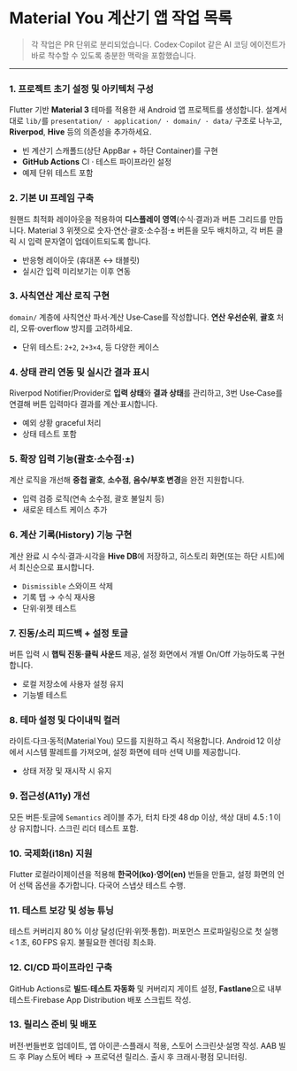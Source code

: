 # Material You 계산기 앱 작업 목록

> 각 작업은 PR 단위로 분리되었습니다. Codex·Copilot 같은 AI 코딩 에이전트가 바로 착수할 수 있도록 충분한 맥락을 포함했습니다.

---

### 1. 프로젝트 초기 설정 및 아키텍처 구성
Flutter 기반 **Material 3** 테마를 적용한 새 Android 앱 프로젝트를 생성합니다. 설계서대로 `lib/`를 `presentation/ · application/ · domain/ · data/` 구조로 나누고, **Riverpod**, **Hive** 등의 의존성을 추가하세요.  
- 빈 계산기 스캐폴드(상단 AppBar + 하단 Container)를 구현  
- **GitHub Actions** CI · 테스트 파이프라인 설정  
- 예제 단위 테스트 포함

### 2. 기본 UI 프레임 구축
원핸드 최적화 레이아웃을 적용하여 **디스플레이 영역**(수식·결과)과 버튼 그리드를 만듭니다. Material 3 위젯으로 숫자·연산·괄호·소수점·± 버튼을 모두 배치하고, 각 버튼 클릭 시 입력 문자열이 업데이트되도록 합니다.  
- 반응형 레이아웃 (휴대폰 ↔︎ 태블릿)  
- 실시간 입력 미리보기는 이후 연동

### 3. 사칙연산 계산 로직 구현
`domain/` 계층에 사칙연산 파서·계산 Use‑Case를 작성합니다. **연산 우선순위**, **괄호** 처리, 오류·overflow 방지를 고려하세요.  
- 단위 테스트: `2+2`, `2+3×4`, 등 다양한 케이스

### 4. 상태 관리 연동 및 실시간 결과 표시
Riverpod Notifier/Provider로 **입력 상태**와 **결과 상태**를 관리하고, 3번 Use‑Case를 연결해 버튼 입력마다 결과를 계산·표시합니다.  
- 예외 상황 graceful 처리  
- 상태 테스트 포함

### 5. 확장 입력 기능(괄호·소수점·±)
계산 로직을 개선해 **중첩 괄호**, **소수점**, **음수/부호 변경**을 완전 지원합니다.  
- 입력 검증 로직(연속 소수점, 괄호 불일치 등)  
- 새로운 테스트 케이스 추가

### 6. 계산 기록(History) 기능 구현
계산 완료 시 수식·결과·시각을 **Hive DB**에 저장하고, 히스토리 화면(또는 하단 시트)에서 최신순으로 표시합니다.  
- `Dismissible` 스와이프 삭제  
- 기록 탭 → 수식 재사용  
- 단위·위젯 테스트

### 7. 진동/소리 피드백 + 설정 토글
버튼 입력 시 **햅틱 진동·클릭 사운드** 제공, 설정 화면에서 개별 On/Off 가능하도록 구현합니다.  
- 로컬 저장소에 사용자 설정 유지  
- 기능별 테스트

### 8. 테마 설정 및 다이내믹 컬러
라이트·다크·동적(Material You) 모드를 지원하고 즉시 적용합니다. Android 12 이상에서 시스템 팔레트를 가져오며, 설정 화면에 테마 선택 UI를 제공합니다.  
- 상태 저장 및 재시작 시 유지

### 9. 접근성(A11y) 개선
모든 버튼·토글에 `Semantics` 레이블 추가, 터치 타겟 48 dp 이상, 색상 대비 4.5 : 1 이상 유지합니다. 스크린 리더 테스트 포함.

### 10. 국제화(i18n) 지원
Flutter 로컬라이제이션을 적용해 **한국어(ko)·영어(en)** 번들을 만들고, 설정 화면의 언어 선택 옵션을 추가합니다. 다국어 스냅샷 테스트 수행.

### 11. 테스트 보강 및 성능 튜닝
테스트 커버리지 80 % 이상 달성(단위·위젯·통합). 퍼포먼스 프로파일링으로 첫 실행 < 1 초, 60 FPS 유지. 불필요한 렌더링 최소화.

### 12. CI/CD 파이프라인 구축
GitHub Actions로 **빌드·테스트 자동화** 및 커버리지 게이트 설정, **Fastlane**으로 내부 테스트·Firebase App Distribution 배포 스크립트 작성.

### 13. 릴리스 준비 및 배포
버전·번들번호 업데이트, 앱 아이콘·스플래시 적용, 스토어 스크린샷·설명 작성. AAB 빌드 후 Play 스토어 베타 → 프로덕션 릴리스. 출시 후 크래시·평점 모니터링.
